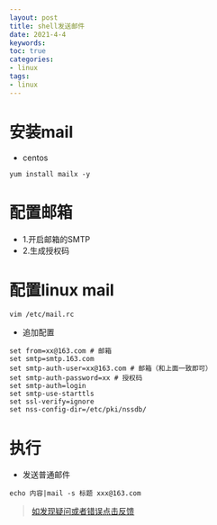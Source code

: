 ```yaml
---
layout: post
title: shell发送邮件
date: 2021-4-4
keywords:
toc: true
categories:
- linux
tags:
- linux
---
```


# 安装mail
- centos
```
yum install mailx -y
```

# 配置邮箱
- 1.开启邮箱的SMTP
- 2.生成授权码

# 配置linux mail
```
vim /etc/mail.rc
```
- 追加配置
```
set from=xx@163.com # 邮箱
set smtp=smtp.163.com
set smtp-auth-user=xx@163.com # 邮箱（和上面一致即可）
set smtp-auth-password=xx # 授权码
set smtp-auth=login
set smtp-use-starttls
set ssl-verify=ignore
set nss-config-dir=/etc/pki/nssdb/
```

# 执行
- 发送普通邮件
```
echo 内容|mail -s 标题 xxx@163.com
```

> [如发现疑问或者错误点击反馈](https://github.com/cooper-q/MattMeng_hexo/issues)

